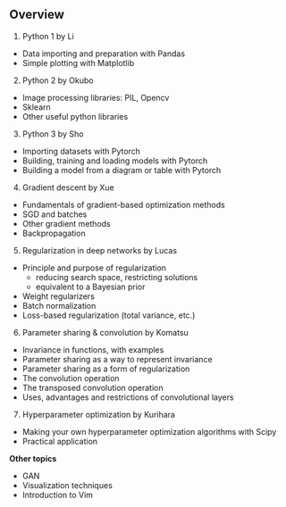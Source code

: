 ## Overview
1. Python 1 by Li
 - Data importing and preparation with Pandas
 - Simple plotting with Matplotlib

2. Python 2 by Okubo
 - Image processing libraries: PIL, Opencv
 - Sklearn
 - Other useful python libraries
 
3. Python 3 by Sho
 - Importing datasets with Pytorch
 - Building, training and loading models with Pytorch
 - Building a model from a diagram or table with Pytorch
 
 
4. Gradient descent by Xue
 - Fundamentals of gradient-based optimization methods
 - SGD and batches
 - Other gradient methods
 - Backpropagation
 
5. Regularization in deep networks by Lucas
 - Principle and purpose of regularization
	- reducing search space, restricting solutions
	- equivalent to a Bayesian prior
 - Weight regularizers
 - Batch normalization
 - Loss-based regularization (total variance, etc.)
 
6. Parameter sharing & convolution by Komatsu
 - Invariance in functions, with examples
 - Parameter sharing as a way to represent invariance
 - Parameter sharing as a form of regularization
 - The convolution operation
 - The transposed convolution operation
 - Uses, advantages and restrictions of convolutional layers
 
7. Hyperparameter optimization by Kurihara
 - Making your own hyperparameter optimization algorithms with Scipy 
 - Practical application

**Other topics**
 - GAN
 - Visualization techniques
 - Introduction to Vim
